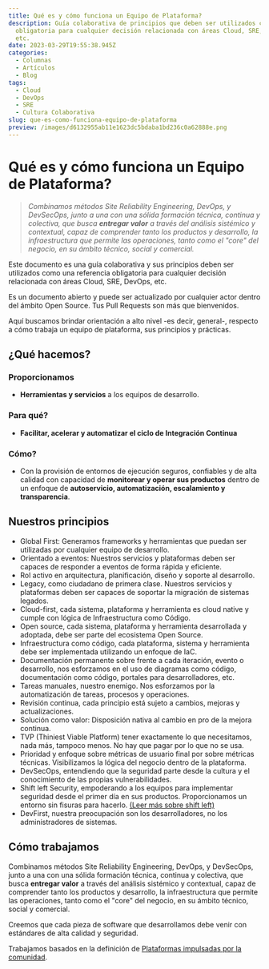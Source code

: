 ```yaml
---
title: Qué es y cómo funciona un Equipo de Plataforma?
description: Guía colaborativa de principios que deben ser utilizados como una referencia
  obligatoria para cualquier decisión relacionada con áreas Cloud, SRE, DevOps,
  etc.
date: 2023-03-29T19:55:38.945Z
categories:
  - Columnas
  - Artículos
  - Blog
tags:
  - Cloud
  - DevOps
  - SRE
  - Cultura Colaborativa
slug: que-es-como-funciona-equipo-de-plataforma
preview: /images/d6132955ab11e1623dc5bdaba1bd236c0a62888e.png
---
```


# Qué es y cómo funciona un Equipo de Plataforma?

> *Combinamos métodos Site Reliability Engineering, DevOps, y DevSecOps, junto a una con una sólida formación técnica, continua y colectiva, que busca **entregar valor** a través del análisis sistémico y contextual, capaz de comprender tanto los productos y desarrollo, la infraestructura que permite las operaciones, tanto como el "core" del negocio, en su ámbito técnico, social y comercial.*

Este documento es una guía colaborativa y sus principios deben ser utilizados como una referencia obligatoria para cualquier decisión relacionada con áreas Cloud, SRE, DevOps, etc.

Es un documento abierto y puede ser actualizado por cualquier actor dentro del ámbito Open Source. Tus Pull Requests son más que bienvenidos.

Aquí buscamos brindar orientación a alto nivel -es decir, general-, respecto a cómo trabaja un equipo de plataforma, sus principios y prácticas.

## ¿Qué hacemos?

### Proporcionamos
- **Herramientas y servicios** a los equipos de desarrollo.

### Para qué?
- **Facilitar, acelerar y automatizar el ciclo de Integración Continua**

### Cómo?
- Con la provisión de entornos de ejecución seguros, confiables y de alta calidad con capacidad de **monitorear y operar sus productos** dentro de un enfoque de **autoservicio, automatización, escalamiento y transparencia**.

## Nuestros principios

- Global First: Generamos frameworks y herramientas que puedan ser utilizadas por cualquier equipo de desarrollo.
- Orientado a eventos: Nuestros servicios y plataformas deben ser capaces de responder a eventos de forma rápida y eficiente.
- Rol activo en arquitectura, planificación, diseño y soporte al desarrollo.
- Legacy, como ciudadano de primera clase. Nuestros servicios y plataformas deben ser capaces de soportar la migración de sistemas legados.
- Cloud-first, cada sistema, plataforma y herramienta es cloud native y cumple con lógica de Infraestructura como Código.
- Open source, cada sistema, plataforma y herramienta desarrollada y adoptada, debe ser parte del ecosistema Open Source.
- Infraestructura como código, cada plataforma, sistema y herramienta debe ser implementada utilizando un enfoque de IaC.
- Documentación permanente sobre frente a cada iteración, evento o desarrollo, nos esforzamos en el uso de diagramas como código, documentación como código, portales para desarrolladores, etc.
- Tareas manuales, nuestro enemigo. Nos esforzamos por la automatización de tareas, procesos y operaciones.
- Revisión continua, cada principio está sujeto a cambios, mejoras y actualizaciones.
- Solución como valor: Disposición nativa al cambio en pro de la mejora continua.
- TVP (Thiniest Viable Platform) tener exactamente lo que necesitamos, nada más, tampoco menos. No hay que pagar por lo que no se usa.
- Prioridad y enfoque sobre métricas de usuario final por sobre métricas técnicas. Visibilizamos la lógica del negocio dentro de la plataforma.
- DevSecOps, entendiendo que la seguridad parte desde la cultura y el conocimiento de las propias vulnerabilidades.
- Shift left Security, empoderando a los equipos para implementar seguridad desde el primer día en sus productos. Proporcionamos un entorno sin fisuras para hacerlo. [(Leer más sobre shift left)](https://snyk.io/learn/shift-left-security/)
- DevFirst, nuestra preocupación son los desarrolladores, no los administradores de sistemas.

## Cómo trabajamos

Combinamos métodos Site Reliability Engineering, DevOps, y DevSecOps, junto a una con una sólida formación técnica, continua y colectiva, que busca **entregar valor** a través del análisis sistémico y contextual, capaz de comprender tanto los productos y desarrollo, la infraestructura que permite las operaciones, tanto como el "core" del negocio, en su ámbito técnico, social y comercial.

Creemos que cada pieza de software que desarrollamos debe venir con estándares de alta calidad y seguridad.

Trabajamos basados en la definición de [Plataformas impulsadas por la comunidad](community-driven-platform.md).
